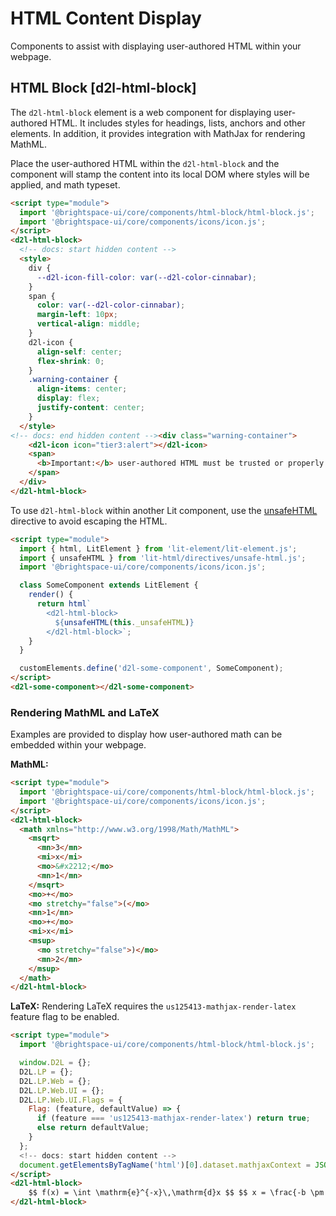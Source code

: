 # HTML Content Display

Components to assist with displaying user-authored HTML within your webpage.

## HTML Block [d2l-html-block]

The `d2l-html-block` element is a web component for displaying user-authored HTML. It includes styles for headings, lists, anchors and other elements.  In addition, it provides integration with MathJax for rendering MathML.

Place the user-authored HTML within the `d2l-html-block` and the component will stamp the content into its local DOM where styles will be applied, and math typeset.

<!-- docs: demo live name:d2l-html-block autoSize:false size:small -->
```html
<script type="module">
  import '@brightspace-ui/core/components/html-block/html-block.js';
  import '@brightspace-ui/core/components/icons/icon.js';
</script>
<d2l-html-block>
  <!-- docs: start hidden content -->
  <style>
    div {
      --d2l-icon-fill-color: var(--d2l-color-cinnabar);
    }
    span {
      color: var(--d2l-color-cinnabar);
      margin-left: 10px;
      vertical-align: middle;
    }
    d2l-icon {
      align-self: center;
      flex-shrink: 0;
    }
    .warning-container {
      align-items: center;
      display: flex;
      justify-content: center;
    }
  </style>
<!-- docs: end hidden content --><div class="warning-container">
    <d2l-icon icon="tier3:alert"></d2l-icon>
    <span>
      <b>Important:</b> user-authored HTML must be trusted or properly sanitized!
    </span>
  </div>
</d2l-html-block>
```

To use `d2l-html-block` within another Lit component, use the [unsafeHTML](https://lit-html.polymer-project.org/guide/template-reference#unsafehtml) directive to avoid escaping the HTML.

```html
<script type="module">
  import { html, LitElement } from 'lit-element/lit-element.js';
  import { unsafeHTML } from 'lit-html/directives/unsafe-html.js';
  import '@brightspace-ui/core/components/icons/icon.js';

  class SomeComponent extends LitElement {
    render() {
      return html`
        <d2l-html-block>
          ${unsafeHTML(this._unsafeHTML)}
        </d2l-html-block>`;
    }
  }

  customElements.define('d2l-some-component', SomeComponent);
</script>
<d2l-some-component></d2l-some-component>
```

### Rendering MathML and LaTeX
Examples are provided to display how user-authored math can be embedded within your webpage.

**MathML:**
<!-- docs: demo code -->
```html
<script type="module">
  import '@brightspace-ui/core/components/html-block/html-block.js';
  import '@brightspace-ui/core/components/icons/icon.js';
</script>
<d2l-html-block>
  <math xmlns="http://www.w3.org/1998/Math/MathML">
    <msqrt>
      <mn>3</mn>
      <mi>x</mi>
      <mo>&#x2212;</mo>
      <mn>1</mn>
    </msqrt>
    <mo>+</mo>
    <mo stretchy="false">(</mo>
    <mn>1</mn>
    <mo>+</mo>
    <mi>x</mi>
    <msup>
      <mo stretchy="false">)</mo>
      <mn>2</mn>
    </msup>
  </math>
</d2l-html-block>
```

**LaTeX:** Rendering LaTeX requires the `us125413-mathjax-render-latex` feature flag to be enabled.

<!-- docs: demo code -->
```html
<script type="module">
  import '@brightspace-ui/core/components/html-block/html-block.js';

  window.D2L = {};
  D2L.LP = {};
  D2L.LP.Web = {};
  D2L.LP.Web.UI = {};
  D2L.LP.Web.UI.Flags = {
    Flag: (feature, defaultValue) => {
      if (feature === 'us125413-mathjax-render-latex') return true;
      else return defaultValue;
    }
  };
  <!-- docs: start hidden content -->
  document.getElementsByTagName('html')[0].dataset.mathjaxContext = JSON.stringify({ renderLatex: true });<!-- docs: end hidden content -->
</script>
<d2l-html-block>
    $$ f(x) = \int \mathrm{e}^{-x}\,\mathrm{d}x $$ $$ x = \frac{-b \pm \sqrt{b^2 - 4ac}}{2a} $$
</d2l-html-block>
```

